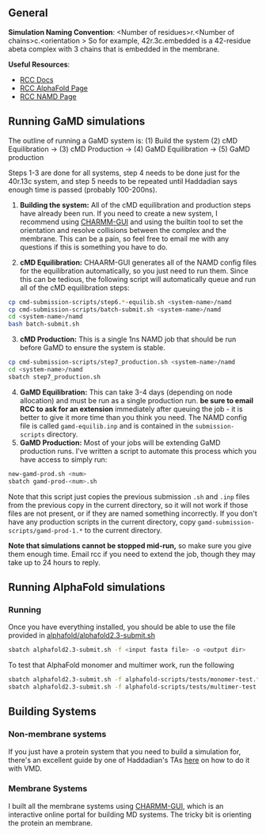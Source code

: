 ## General
**Simulation Naming Convention**: \<Number of residues\>r.\<Number of chains\>c.\<orientation \> So for example, 42r.3c.embedded is a 42-residue abeta complex with 3 chains that is embedded in the membrane.

**Useful Resources**:
- [RCC Docs](https://rcc-uchicago.github.io/user-guide/)
- [RCC AlphaFold Page](https://rcc-uchicago.github.io/user-guide/software/apps-and-envs/alphafold/?h=alpha)
- [RCC NAMD Page](https://rcc-uchicago.github.io/user-guide/software/apps-and-envs/namd/?h=namd)

## Running GaMD simulations

The outline of running a GaMD system is: (1) Build the system (2) cMD Equilibration &rarr; (3) cMD Production &rarr; (4) GaMD Equilibration &rarr; (5) GaMD production

Steps 1-3 are done for all systems, step 4 needs to be done just for the 40r.13c system, and step 5 needs to be repeated until Haddadian says enough time is passed (probably 100-200ns).

1. **Building the system:** All of the cMD equilibration and production steps have already been run. If you need to create a new system, I recommend using [CHARMM-GUI](https://www.charmm-gui.org/) and using the builtin tool to set the orientation and resolve collisions between the complex and the membrane. This can be a pain, so feel free to email me with any questions if this is something you have to do. 

2. **cMD Equilibration:** CHAARM-GUI generates all of the NAMD config files for the equilibration automatically, so you just need to run them. Since this can be tedious, the following script will automatically queue and run all of the cMD equilibration steps:
```bash
cp cmd-submission-scripts/step6.*-equilib.sh <system-name>/namd
cp cmd-submission-scripts/batch-submit.sh <system-name>/namd
cd <system-name>/namd
bash batch-submit.sh
```
 
3. **cMD Production:** This is a single 1ns NAMD job that should be run before GaMD to ensure the system is stable. 
```bash
cp cmd-submission-scripts/step7_production.sh <system-name>/namd
cd <system-name>/namd
sbatch step7_production.sh
```

4. **GaMD Equilibration:** This can take 3-4 days (depending on node allocation) and must be run as a single production run. **be sure to email RCC to ask for an extension** immediately after queuing the job - it is better to give it more time than you think you need. The NAMD config file is called ``gamd-equilib.inp`` and is contained in the ``submission-scripts`` directory. 
5. **GaMD Production:** Most of your jobs will be extending GaMD production runs. I've written a script to automate this process which you have access to simply run:
```bash
new-gamd-prod.sh <num>
sbatch gamd-prod-<num>.sh
```
Note that this script just copies the previous submission ``.sh`` and ``.inp`` files from the previous copy in the current directory, so it will not work if those files are not present, or if they are named something incorrectly. If you don't have any production scripts in the current directory, copy ``gamd-submission-scripts/gamd-prod-1.*`` to the current directory. 

**Note that simulations cannot be stopped mid-run,** so make sure you give them enough time. Email rcc if you need to extend the job, though they may take up to 24 hours to reply.


## Running AlphaFold simulations

### Running
Once you have everything installed, you should be able to use the file provided in [alphafold/alphafold2.3-submit.sh](https://github.com/Turreted/Haddadian-Lab-Docs/blob/main/alphafold-scripts/alphafold2.3-submit.sh)
```bash
sbatch alphafold2.3-submit.sh -f <input fasta file> -o <output dir>
```
To test that AlphaFold monomer and multimer work, run the following
```bash
sbatch alphafold2.3-submit.sh -f alphafold-scripts/tests/monomer-test.fasta -m monomer -o .
sbatch alphafold2.3-submit.sh -f alphafold-scripts/tests/multimer-test.fasta -m multimer -o .
```

## Building Systems

### Non-membrane systems
If you just have a protein system that you need to build a simulation for, there's an excellent guide by one of Haddadian's TAs [here](https://github.com/Turreted/Haddadian-Lab-Docs/blob/main/pdfs/vmd_all_atom_system_guide.pdf) on how to do it with VMD.

### Membrane Systems
I built all the membrane systems using [CHARMM-GUI](https://charmm-gui.org/), which is an interactive online portal for building MD systems. The tricky bit is orienting the protein an membrane.
